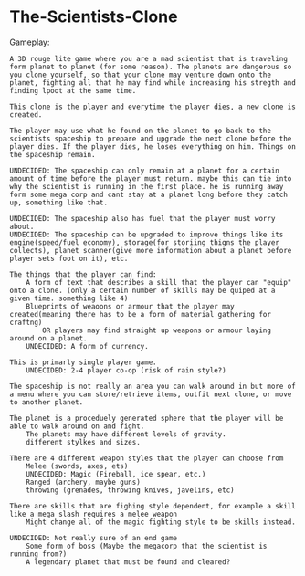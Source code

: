 # The-Scientists-Clone

Gameplay:
	
	A 3D rouge lite game where you are a mad scientist that is traveling form planet to planet (for some reason). The planets are dangerous so you clone yourself, so that your clone may venture down onto the planet, fighting all that he may find while increasing his stregth and finding lpoot at the same time. 

	This clone is the player and everytime the player dies, a new clone is created. 

	The player may use what he found on the planet to go back to the scientists spaceship to prepare and upgrade the next clone before the player dies. If the player dies, he loses everything on him. Things on the spaceship remain. 

	UNDECIDED: The spaceship can only remain at a planet for a certain amount of time before the player must return. maybe this can tie into why the scientist is running in the first place. he is running away form some mega corp and cant stay at a planet long before they catch up, something like that.

	UNDECIDED: The spaceship also has fuel that the player must worry about.
	UNDECIDED: The spaceship can be upgraded to improve things like its engine(speed/fuel economy), storage(for storiing thigns the player collects), planet scanner(give more information about a planet before player sets foot on it), etc.

	The things that the player can find:
		A form of text that describes a skill that the player can "equip" onto a clone. (only a certain number of skills may be quiped at a given time. something like 4)
		Blueprints of weaoons or armour that the player may created(meaning there has to be a form of material gathering for craftng) 
			OR players may find straight up weapons or armour laying around on a planet.
		UNDECIDED: A form of currency.

	This is primarly single player game.
		UNDECIDED: 2-4 player co-op (risk of rain style?)

	The spaceship is not really an area you can walk around in but more of a menu where you can store/retrieve items, outfit next clone, or move to another planet.

	The planet is a proceduely generated sphere that the player will be able to walk around on and fight.
		The planets may have different levels of gravity.
		different stylkes and sizes.

	There are 4 different weapon styles that the player can choose from
		Melee (swords, axes, ets)
		UNDECIDED: Magic (Fireball, ice spear, etc.)
		Ranged (archery, maybe guns)
		throwing (grenades, throwing knives, javelins, etc)

	There are skills that are fighing style dependent, for example a skill like a mega slash requires a melee weapon
		Might change all of the magic fighting style to be skills instead.

	UNDECIDED: Not really sure of an end game
		Some form of boss (Maybe the megacorp that the scientist is running from?)
		A legendary planet that must be found and cleared?